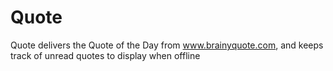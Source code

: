 # Quote
Quote delivers the Quote of the Day from www.brainyquote.com, and keeps track of unread quotes to display when offline
